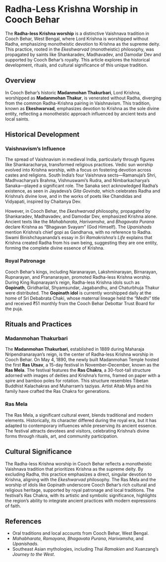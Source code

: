 



# Radha-Less Krishna Worship in Cooch Behar

The **Radha-less Krishna worship** is a distinctive Vaishnava tradition in Cooch Behar, West Bengal, where Lord Krishna is worshipped without Radha, emphasizing monotheistic devotion to Krishna as the supreme deity. This practice, rooted in the *Ekeshwarvad* (monotheistic) philosophy, was propagated by saints like Shankaradev, Madhavadev, and Damodar Dev and supported by Cooch Behar’s royalty. This article explores the historical development, rituals, and cultural significance of this unique tradition.

## Overview
In Cooch Behar’s historic **Madanmohan Thakurbari**, Lord Krishna, worshipped as **Madanmohan Thakur**, is venerated without Radha, diverging from the common Radha-Krishna pairing in Vaishnavism. This tradition, known as **Ekeshwarvad**, emphasizes devotion to Krishna as the sole divine entity, reflecting a monotheistic approach influenced by ancient texts and local saints.

## Historical Development
### Vaishnavism’s Influence
The spread of Vaishnavism in medieval India, particularly through figures like Shankaracharya, transformed religious practices. Vedic sun worship evolved into Krishna worship, with a focus on fostering devotion across castes and religions. South India’s four Vaishnava sects—Ramanuja’s Shri, Madhvacharya’s Brahma, Vishnuswami’s Rudra, and Nimbarkacharya’s Sanaka—played a significant role. The Sanaka sect acknowledged Radha’s existence, as seen in Jayadeva’s *Gita Govinda*, which celebrates Radha and Krishna’s divine love, and in the works of poets like Chandidas and Vidyapati, inspired by Chaitanya Dev.

However, in Cooch Behar, the *Ekeshwarvad* philosophy, propagated by Shankaradev, Madhavadev, and Damodar Dev, emphasized Krishna alone. Ancient texts like the *Mahabharata*, *Harivamsha*, and *Bhagavata Purana* declare Krishna as “Bhagavan Svayam” (God Himself). The *Upanishads* mention Krishna’s chief gopi as Gandharva, with no reference to Radha. Swami Binishchayananda’s essay in *Sri Ramakrishna’s Life* explains that Krishna created Radha from his own being, suggesting they are one entity, forming the complete divine essence of Krishna.

### Royal Patronage
Cooch Behar’s kings, including Naranarayan, Lakshminarayan, Birnarayan, Rupnarayan, and Prananarayan, promoted Radha-less Krishna worship. During King Rupnarayan’s reign, Radha-less Krishna idols such as **Gopinath**, Giridharilal, Shyamsundar, Jagabandhu, and Chaturbhuja Thakur were distributed. The **Gopinath idol** is currently worshipped daily at the home of Sri Debabrata Chaki, whose maternal lineage held the “Medhi” title and received ₹51 monthly from the Cooch Behar Debottar Trust Board for the puja.

## Rituals and Practices
### Madanmohan Thakurbari
The **Madanmohan Thakurbari**, established in 1889 during Maharaja Nripendranarayan’s reign, is the center of Radha-less Krishna worship in Cooch Behar. On May 4, 1890, the newly built Madanmohan Temple hosted the first **Ras Utsav**, a 15-day festival in November–December, known as the **Ras Mela**. The festival features the **Ras Chakra**, a 30-foot-tall structure adorned with images of deities and Krishna’s forms, framed on paper with a spire and bamboo poles for rotation. This structure resembles Tibetan Buddhist Kalachakras and Muharram’s taziyas. Artist Altab Miya and his family have crafted the Ras Chakra for generations.

### Ras Mela
The Ras Mela, a significant cultural event, blends traditional and modern elements. Historically, its character differed during the royal era, but it has adapted to contemporary influences while preserving its ancient essence. The festival attracts devotees and visitors, celebrating Krishna’s divine forms through rituals, art, and community participation.

## Cultural Significance
The Radha-less Krishna worship in Cooch Behar reflects a monotheistic Vaishnava tradition that prioritizes Krishna as the supreme deity. By excluding Radha, this practice emphasizes a direct, singular devotion to Krishna, aligning with the *Ekeshwarvad* philosophy. The Ras Mela and the worship of idols like Gopinath underscore Cooch Behar’s rich cultural and religious heritage, supported by royal patronage and local traditions. The festival’s Ras Chakra, with its artistic and symbolic significance, highlights the region’s ability to integrate ancient practices with modern expressions of faith.

## References
- Oral traditions and local accounts from Cooch Behar, West Bengal.
- *Mahabharata*, *Ramayana*, *Bhagavata Purana*, *Harivamsha*, and *Upanishads*.
- Southeast Asian mythologies, including Thai *Ramakien* and Xuanzang’s *Journey to the West*.

